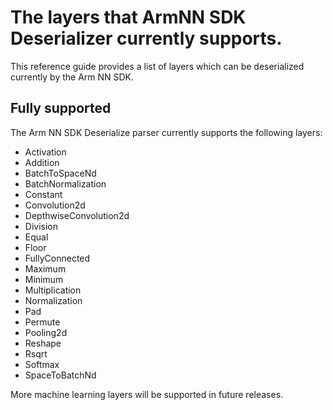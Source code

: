 # The layers that ArmNN SDK Deserializer currently supports.

This reference guide provides a list of layers which can be deserialized currently by the Arm NN SDK.

## Fully supported

The Arm NN SDK Deserialize parser currently supports the following layers:

* Activation
* Addition
* BatchToSpaceNd
* BatchNormalization
* Constant
* Convolution2d
* DepthwiseConvolution2d
* Division
* Equal
* Floor
* FullyConnected
* Maximum
* Minimum
* Multiplication
* Normalization
* Pad
* Permute
* Pooling2d
* Reshape
* Rsqrt
* Softmax
* SpaceToBatchNd

More machine learning layers will be supported in future releases.
